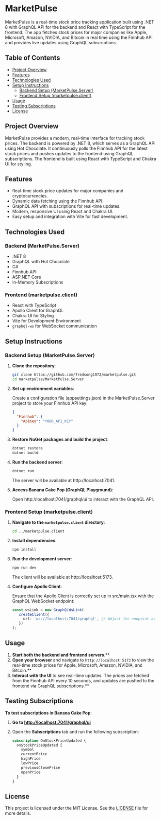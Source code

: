 # MarketPulse

MarketPulse is a real-time stock price tracking application built using .NET 8 with GraphQL API for the backend and React with TypeScript for the frontend. The app fetches stock prices for major companies like Apple, Microsoft, Amazon, NVIDIA, and Bitcoin in real time using the Finnhub API and provides live updates using GraphQL subscriptions.

## Table of Contents

- [Project Overview](#project-overview)
- [Features](#features)
- [Technologies Used](#technologies-used)
- [Setup Instructions](#setup-instructions)
  - [Backend Setup (MarketPulse.Server)](#backend-setup-marketpulseserver)
  - [Frontend Setup (marketpulse.client)](#frontend-setup-marketpulseclient)
- [Usage](#usage)
- [Testing Subscriptions](#testing-subscriptions)
- [License](#license)

## Project Overview

MarketPulse provides a modern, real-time interface for tracking stock prices. The backend is powered by .NET 8, which serves as a GraphQL API using Hot Chocolate. It continuously polls the Finnhub API for the latest stock prices and pushes updates to the frontend using GraphQL subscriptions. The frontend is built using React with TypeScript and Chakra UI for styling.

## Features

- Real-time stock price updates for major companies and cryptocurrencies.
- Dynamic data fetching using the Finnhub API.
- GraphQL API with subscriptions for real-time updates.
- Modern, responsive UI using React and Chakra UI.
- Easy setup and integration with Vite for fast development.

## Technologies Used

### Backend (MarketPulse.Server)

- .NET 8
- GraphQL with Hot Chocolate
- C#
- Finnhub API
- ASP.NET Core
- In-Memory Subscriptions

### Frontend (marketpulse.client)

- React with TypeScript
- Apollo Client for GraphQL
- Chakra UI for Styling
- Vite for Development Environment
- `graphql-ws` for WebSocket communication

## Setup Instructions

### Backend Setup (MarketPulse.Server)

1. **Clone the repository**:

   ```bash
   git clone https://github.com/fredsong1972/marketpulse.git
   cd marketpulse/MarketPulse.Server
   ```

2. **Set up environment variables**:

    Create a configuration file (appsettings.json) in the MarketPulse.Server project to store your Finnhub API key:
    
    ```json
    {
      "Finnhub": {
        "ApiKey": "YOUR_API_KEY"
      }
    }
    ```

3. **Restore NuGet packages and build the project**:
    
   ```bash
   dotnet restore
   dotnet build
   ```

4. **Run the backend server**:

   ```bash
   dotnet run
   ```
   The server will be available at http://localhost:7041.

5. **Access Banana Cake Pop (GraphQL Playground)**:
   
   Open http://localhost:7041/graphql/ui to interact with the GraphQL API.

### Frontend Setup (marketpulse.client)

1. **Navigate to the `marketpulse.client` directory**:

   ```bash
   cd ../marketpulse.client
   ```

2. **Install dependencies**:
   ```bash
   npm install
   ```

3. **Run the development server**:
   ```bash
   npm run dev
   ```
   The client will be available at http://localhost:5173.

3. **Configure Apollo Client**:

   Ensure that the Apollo Client is correctly set up in src/main.tsx with the GraphQL WebSocket endpoint:

   ```typescript
   const wsLink = new GraphQLWsLink(
      createClient({
        url: 'ws://localhost:7041/graphql', // Adjust the endpoint as needed
      })
   );
   ```

## Usage

1. **Start both the backend and frontend servers**.**
2. **Open your browser** and navigate to `http://localhost:5173` to view the real-time stock prices for Apple, Microsoft, Amazon, NVIDIA, and Bitcoin.**
3. **Interact with the UI** to see real-time updates. The prices are fetched from the Finnhub API every 10 seconds, and updates are pushed to the frontend via GraphQL subscriptions.**

## Testing Subscriptions

**To test subscriptions in Banana Cake Pop**:

1. **Go to [http://localhost:7041/graphql/ui](http://localhost:7041/graphql/ui)**
2. Open the **Subscriptions** tab and run the following subscription:

   ```graphql
   subscription OnStockPriceUpdated {
     onStockPriceUpdated {
       symbol
       currentPrice
       highPrice
       lowPrice
       previousClosePrice
       openPrice
     }
   }
   ```

## License

This project is licensed under the MIT License. See the [LICENSE](LICENSE) file for more details.

